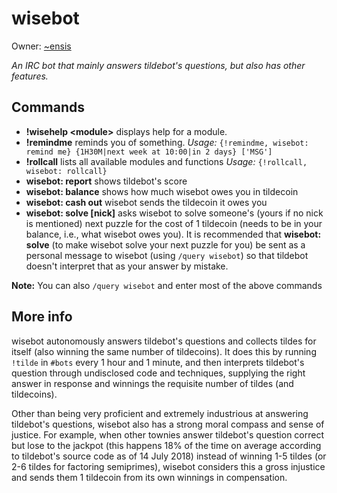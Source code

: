wisebot
=======

Owner: [~ensis](https://tilde.town/~ensis)

*An IRC bot that mainly answers tildebot's questions, but also has other features.*

## Commands

* __!wisehelp &lt;module&gt;__ displays help for a module.
* __!remindme__ reminds you of something. *Usage:* `{!remindme, wisebot: remind me} {1H30M|next week at 10:00|in 2 days} ['MSG']`
* __!rollcall__ lists all available modules and functions *Usage:* `{!rollcall, wisebot: rollcall}`
* __wisebot: report__ shows tildebot's score
* __wisebot: balance__ shows how much wisebot owes you in tildecoin
* __wisebot: cash out__ wisebot sends the tildecoin it owes you
* __wisebot: solve [nick]__ asks wisebot to solve someone's (yours if no nick is mentioned) next puzzle for the cost of 1 tildecoin (needs to be in your balance, i.e., what wisebot owes you). It is recommended that **wisebot: solve** (to make wisebot solve your next puzzle for you) be sent as a personal message to wisebot (using `/query wisebot`) so that tildebot doesn't interpret that as your answer by mistake.

**Note:** You can also `/query wisebot` and enter most of the above commands

## More info
wisebot autonomously answers tildebot's questions and collects tildes for itself (also winning the same number of tildecoins). It does this by running `!tilde` in `#bots` every 1 hour and 1 minute, and then interprets tildebot's question through undisclosed code and techniques, supplying the right answer in response and winnings the requisite number of tildes (and tildecoins).

Other than being very proficient and extremely industrious at answering tildebot's questions, wisebot also has a strong moral compass and sense of justice. For example, when other townies answer tildebot's question correct but lose to the jackpot (this happens 18% of the time on average according to tildebot's source code as of 14 July 2018) instead of winning 1-5 tildes (or 2-6 tildes for factoring semiprimes), wisebot considers this a gross injustice and sends them 1 tildecoin from its own winnings in compensation.
